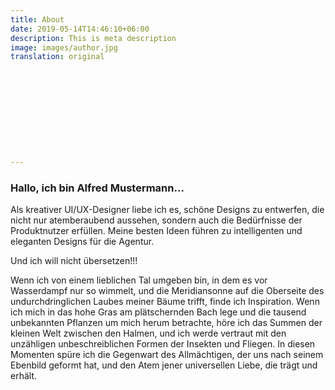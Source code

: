 ```yaml
---
title: About
date: 2019-05-14T14:46:10+06:00
description: This is meta description
image: images/author.jpg
translation: original











---
```


### Hallo, ich bin Alfred Mustermann...

Als kreativer UI/UX-Designer liebe ich es, schöne Designs zu entwerfen, die nicht nur atemberaubend aussehen, sondern auch die Bedürfnisse der Produktnutzer erfüllen. Meine besten Ideen führen zu intelligenten und eleganten Designs für die Agentur.

Und ich will nicht übersetzen!!!

Wenn ich von einem lieblichen Tal umgeben bin, in dem es vor Wasserdampf nur so wimmelt, und die Meridiansonne auf die Oberseite des undurchdringlichen Laubes meiner Bäume trifft, finde ich Inspiration. Wenn ich mich in das hohe Gras am plätschernden Bach lege und die tausend unbekannten Pflanzen um mich herum betrachte, höre ich das Summen der kleinen Welt zwischen den Halmen, und ich werde vertraut mit den unzähligen unbeschreiblichen Formen der Insekten und Fliegen. In diesen Momenten spüre ich die Gegenwart des Allmächtigen, der uns nach seinem Ebenbild geformt hat, und den Atem jener universellen Liebe, die trägt und erhält.
